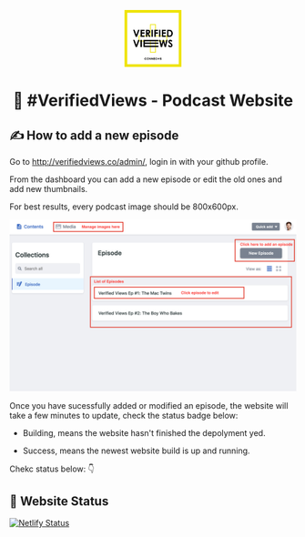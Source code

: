 <p align="center">
  <a href="http://verifiedviews.co/" target="_blank" rel="noopener noreferrer">
    <img alt="Verified Views Podcast Logo" src="https://raw.githubusercontent.com/giopunt/verified-views-poc/master/src/images/logo.jpg" width="100" />
  </a>
</p>
<h1 align="center">
  🎤 #VerifiedViews - Podcast Website 
</h1>

## ✍️ How to add a new episode

Go to http://verifiedviews.co/admin/, login in with your github profile.

From the dashboard you can add a new episode or edit the old ones and add new thumbnails.

For best results, every podcast image should be 800x600px.

![](static/admin.png)

Once you have sucessfully added or modified an episode, the website will take a few minutes to update, check the status badge below: 

- Building, means the website hasn't finished the depolyment yed.

- Success, means the newest website build is up and running. 

Chekc status below: 👇

## 💫 Website Status

[![Netlify Status](https://api.netlify.com/api/v1/badges/ad361ee9-02a1-455d-b79c-5fe0e80213fc/deploy-status)](https://app.netlify.com/sites/awesome-leakey-40cad7/deploys)

